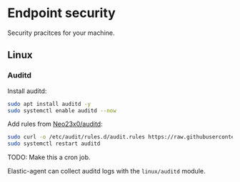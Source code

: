 # Endpoint security

Security pracitces for your machine.

## Linux

### Auditd

Install auditd:

```bash
sudo apt install auditd -y
sudo systemctl enable auditd --now
```

Add rules from [Neo23x0/auditd](https://github.com/Neo23x0/auditd/blob/master/audit.rules):
  
```bash
sudo curl -o /etc/audit/rules.d/audit.rules https://raw.githubusercontent.com/Neo23x0/auditd/master/audit.rules
sudo systemctl restart auditd
```

TODO: Make this a cron job.

Elastic-agent can collect auditd logs with the `linux/auditd` module.
